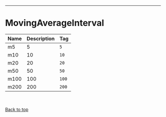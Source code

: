 
---


# MovingAverageInterval #

| **Name** | **Description** | **Tag** |
|:---------|:----------------|:--------|
| m5       | 5               | `5`     |
| m10      | 10              | `10`    |
| m20      | 20              | `20`    |
| m50      | 50              | `50`    |
| m100     | 100             | `100`   |
| m200     | 200             | `200`   |

<br></br>
[Back to top](enumMovingAverageInterval#MovingAverageInterval.md)